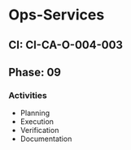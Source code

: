 # Ops-Services

## CI: CI-CA-O-004-003
## Phase: 09

### Activities
- Planning
- Execution
- Verification
- Documentation
